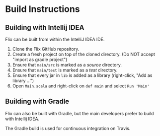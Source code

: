 # Build Instructions

## Building with Intellij IDEA

Flix can be built from within the IntelliJ IDEA IDE.

1. Clone the Flix GitHub repository.
2. Create a fresh project on top of the cloned directory.
   (Do NOT accept "import as gradle project")
3. Ensure that `main/src` is marked as a *source* directory.
4. Ensure that `main/test` is marked as a *test* directory.
5. Ensure that every jar in `lib` is added as a library (right-click, "Add as library ...")
6. Open `Main.scala` and right-click on `def main` and select `Run 'Main'`

## Building with Gradle

Flix can also be built with Gradle, but the main developers prefer to build with Intellij IDEA.

The Gradle build is used for continuous integration on Travis.
